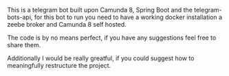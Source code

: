 This is a telegram bot built upon Camunda 8, Spring Boot and the telegram-bots-api, 
for this bot to run you need to have a working docker installation a zeebe broker and Camunda 8 
self hosted. 

The code is by no means perfect, if you have any suggestions feel free to share them.

Additionally I would be really greatful, if you could suggest how to meaningfully restructure the project.
